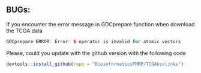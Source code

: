 ## BUGs:

If you encounter the error message in GDCprepare function when download the TCGA data

```R
GDCprepare ERROR: Error: $ operator is invalid for atomic vectors
```

Please, could you update with the github version with the following code 
```R
devtools::install_github(repo = "BioinformaticsFMRP/TCGAbiolinks")
```
